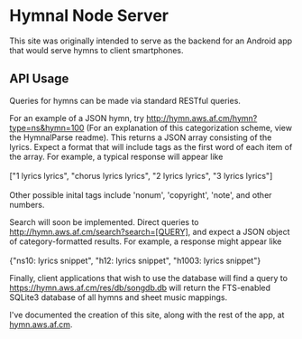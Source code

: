 Hymnal Node Server
==================
This site was originally intended to serve as the backend for an Android app that would serve hymns to client smartphones.

API Usage
------------------
Queries for hymns can be made via standard RESTful queries. 

For an example of a JSON hymn, try http://hymn.aws.af.cm/hymn?type=ns&hymn=100 (For an explanation of this categorization scheme, view the HymnalParse readme). This returns a JSON array consisting of the lyrics.
Expect a format that will include tags as the first word of each item of the array. For example, a typical response will appear like <br><br>
["1 lyrics lyrics", "chorus lyrics lyrics", "2 lyrics lyrics", "3 lyrics lyrics"]<br><br>
Other possible inital tags include 'nonum', 'copyright', 'note', and other numbers.

Search will soon be implemented. Direct queries to http://hymn.aws.af.cm/search?search=[QUERY], and expect a JSON object of category-formatted results. For example, a response might appear like <br><br>
{"ns10: lyrics snippet", "h12: lyrics snippet", "h1003: lyrics snippet"}

Finally, client applications that wish to use the database will find a query to https://hymn.aws.af.cm/res/db/songdb.db will return the FTS-enabled SQLite3 database of all hymns and sheet music mappings.

I've documented the creation of this site, along with the rest of the app, at [hymn.aws.af.cm](http://hymn.aws.af.cm).
